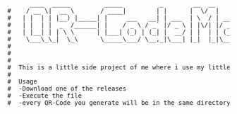 <pre>
      ____  _____         _____          _        __  __       _             
#    / __ \|  __ \       / ____|        | |      |  \/  |     | |            
#   | |  | | |__) |_____| |     ___   __| | ___  | \  / | __ _| | _____ _ __ 
#   | |  | |  _  /______| |    / _ \ / _` |/ _ \ | |\/| |/ _` | |/ / _ \ '__|
#   | |__| | | \ \      | |___| (_) | (_| |  __/ | |  | | (_| |   <  __/ |   
#    \___\_\_|  \_\      \_____\___/ \__,_|\___| |_|  |_|\__,_|_|\_\___|_|   
#                                                                                                                                                                                                                                                                         #                                                 
#
#                                                                                                                                                                                     
#  This is a little side project of me where i use my little coding skills to make a QR-Code Generator.
#
#  Usage
#  -Download one of the releases
#  -Execute the file
#  -every QR-Code you generate will be in the same directory as the QR-Code Maker.exe file
</pre>
